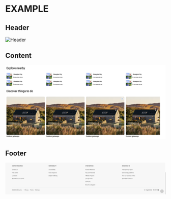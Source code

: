 # EXAMPLE

## Header
![Header](https://github.com/shadymcy/Airbnb-vue3/blob/main/pic/example_1.png)

## Content
![Content](https://github.com/shadymcy/Airbnb-vue3/blob/main/pic/example_2.png)

## Footer
![Footer](https://github.com/shadymcy/Airbnb-vue3/blob/main/pic/example_3.png)
